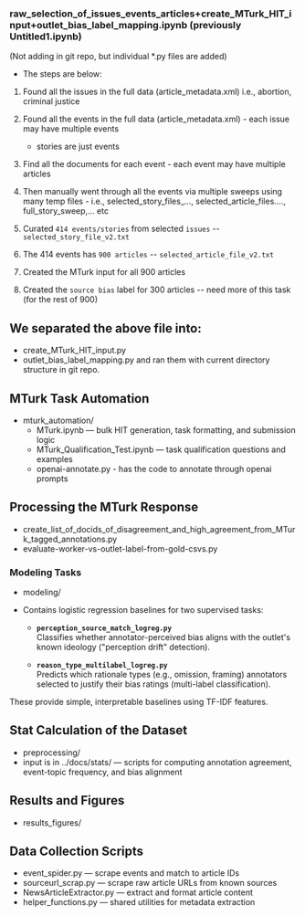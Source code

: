 
### raw_selection_of_issues_events_articles+create_MTurk_HIT_input+outlet_bias_label_mapping.ipynb (previously Untitled1.ipynb)
(Not adding in git repo, but individual *.py files are added)
- The steps are below:

1. Found all the issues in the full data (article_metadata.xml) i.e., abortion, criminal justice
2. Found all the events in the full data (article_metadata.xml) - each issue may have multiple events
    - stories are just events
3. Find all the documents for each event - each event may have multiple articles

4. Then manually went through all the events via multiple sweeps using many temp files - i.e., selected_story_files_..., selected_article_files...., full_story_sweep,... etc

5. Curated `414 events/stories` from selected `issues`          -- `selected_story_file_v2.txt`
6. The 414 events has `900 articles`                            -- `selected_article_file_v2.txt`


7. Created the MTurk input for all 900 articles
8. Created the `source bias` label for 300 articles 
    -- need more of this task (for the rest of 900)


## We separated the above file into:
- create_MTurk_HIT_input.py
- outlet_bias_label_mapping.py
and ran them with current directory structure in git repo.

## MTurk Task Automation
- mturk_automation/
    - MTurk.ipynb — bulk HIT generation, task formatting, and submission logic
    - MTurk_Qualification_Test.ipynb — task qualification questions and examples
    - openai-annotate.py - has the code to annotate through openai prompts


## Processing the MTurk Response
- create_list_of_docids_of_disagreement_and_high_agreement_from_MTurk_tagged_annotations.py
- evaluate-worker-vs-outlet-label-from-gold-csvs.py

### Modeling Tasks

- modeling/
- Contains logistic regression baselines for two supervised tasks:

  - **`perception_source_match_logreg.py`**  
  Classifies whether annotator-perceived bias aligns with the outlet's known ideology ("perception drift" detection).

  - **`reason_type_multilabel_logreg.py`**  
  Predicts which rationale types (e.g., omission, framing) annotators selected to justify their bias ratings (multi-label classification).

These provide simple, interpretable baselines using TF-IDF features.


## Stat Calculation of the Dataset
- preprocessing/
- input is in ../docs/stats/
— scripts for computing annotation agreement, event-topic frequency, and bias alignment

## Results and Figures
- results_figures/


## Data Collection Scripts
- event_spider.py — scrape events and match to article IDs
- sourceurl_scrap.py — scrape raw article URLs from known sources
- NewsArticleExtractor.py — extract and format article content
- helper_functions.py — shared utilities for metadata extraction